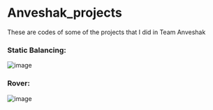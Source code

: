 # Anveshak_projects
These are codes of some of the projects that I did in Team Anveshak

### **Static Balancing:**

![image](https://user-images.githubusercontent.com/47295561/103480328-b7285000-4df9-11eb-83bc-0db9e20ac62e.png)

### **Rover:**

![image](https://user-images.githubusercontent.com/47295561/103480403-29009980-4dfa-11eb-943b-e3f0bfdbcdb4.png)
